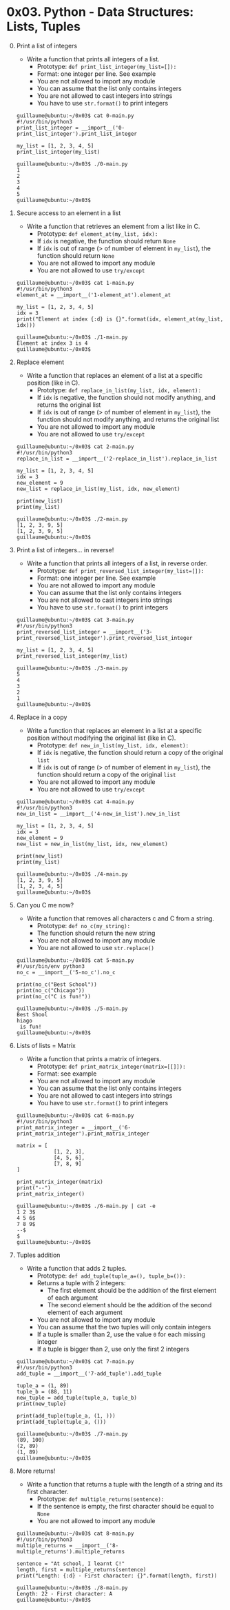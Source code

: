# 0x03. Python - Data Structures: Lists, Tuples

0. Print a list of integers
	- Write a function that prints all integers of a list.
		- Prototype: `def print_list_integer(my_list=[]):`
		- Format: one integer per line. See example
		- You are not allowed to import any module
		- You can assume that the list only contains integers
		- You are not allowed to cast integers into strings
		- You have to use `str.format()` to print integers

	```
	guillaume@ubuntu:~/0x03$ cat 0-main.py
	#!/usr/bin/python3
	print_list_integer = __import__('0-print_list_integer').print_list_integer

	my_list = [1, 2, 3, 4, 5]
	print_list_integer(my_list)

	guillaume@ubuntu:~/0x03$ ./0-main.py
	1
	2
	3
	4
	5
	guillaume@ubuntu:~/0x03$ 
	```

1. Secure access to an element in a list
	- Write a function that retrieves an element from a list like in C.
		- Prototype: `def element_at(my_list, idx):`
		- If `idx` is negative, the function should return `None`
		- If `idx` is out of range (> of number of element in `my_list`), the function should return `None`
		- You are not allowed to import any module
		- You are not allowed to use `try/except`

	```
	guillaume@ubuntu:~/0x03$ cat 1-main.py
	#!/usr/bin/python3
	element_at = __import__('1-element_at').element_at

	my_list = [1, 2, 3, 4, 5]
	idx = 3
	print("Element at index {:d} is {}".format(idx, element_at(my_list, idx)))

	guillaume@ubuntu:~/0x03$ ./1-main.py
	Element at index 3 is 4
	guillaume@ubuntu:~/0x03$ 
	```

2. Replace element
	- Write a function that replaces an element of a list at a specific position (like in C).
		- Prototype: `def replace_in_list(my_list, idx, element):`
		- If `idx` is negative, the function should not modify anything, and returns the original list
		- If `idx` is out of range (> of number of element in `my_list`), the function should not modify anything, and returns the original list
		- You are not allowed to import any module
		- You are not allowed to use `try/except`

	```
	guillaume@ubuntu:~/0x03$ cat 2-main.py
	#!/usr/bin/python3
	replace_in_list = __import__('2-replace_in_list').replace_in_list

	my_list = [1, 2, 3, 4, 5]
	idx = 3
	new_element = 9
	new_list = replace_in_list(my_list, idx, new_element)

	print(new_list)
	print(my_list)

	guillaume@ubuntu:~/0x03$ ./2-main.py
	[1, 2, 3, 9, 5]
	[1, 2, 3, 9, 5]
	guillaume@ubuntu:~/0x03$ 
	```

3. Print a list of integers... in reverse!
	- Write a function that prints all integers of a list, in reverse order.
		- Prototype: `def print_reversed_list_integer(my_list=[]):`
		- Format: one integer per line. See example
		- You are not allowed to import any module
		- You can assume that the list only contains integers
		- You are not allowed to cast integers into strings
		- You have to use `str.format()` to print integers

	```
	guillaume@ubuntu:~/0x03$ cat 3-main.py
	#!/usr/bin/python3
	print_reversed_list_integer = __import__('3-print_reversed_list_integer').print_reversed_list_integer

	my_list = [1, 2, 3, 4, 5]
	print_reversed_list_integer(my_list)

	guillaume@ubuntu:~/0x03$ ./3-main.py
	5
	4
	3
	2
	1
	guillaume@ubuntu:~/0x03$ 
	```

4. Replace in a copy
	- Write a function that replaces an element in a list at a specific position without modifying the original list (like in C).
		- Prototype: `def new_in_list(my_list, idx, element):`
		- If `idx` is negative, the function should return a copy of the original `list`
		- If `idx` is out of range (> of number of element in `my_list`), the function should return a copy of the original `list`
		- You are not allowed to import any module
		- You are not allowed to use `try/except`
	```
	guillaume@ubuntu:~/0x03$ cat 4-main.py
	#!/usr/bin/python3
	new_in_list = __import__('4-new_in_list').new_in_list

	my_list = [1, 2, 3, 4, 5]
	idx = 3
	new_element = 9
	new_list = new_in_list(my_list, idx, new_element)

	print(new_list)
	print(my_list)

	guillaume@ubuntu:~/0x03$ ./4-main.py
	[1, 2, 3, 9, 5]
	[1, 2, 3, 4, 5]
	guillaume@ubuntu:~/0x03$ 
	```

5. Can you C me now?
	- Write a function that removes all characters c and C from a string.
		- Prototype: `def no_c(my_string):`
		- The function should return the new string
		- You are not allowed to import any module
		- You are not allowed to use `str.replace()`

	```
	guillaume@ubuntu:~/0x03$ cat 5-main.py
	#!/usr/bin/env python3
	no_c = __import__('5-no_c').no_c

	print(no_c("Best School"))
	print(no_c("Chicago"))
	print(no_c("C is fun!"))

	guillaume@ubuntu:~/0x03$ ./5-main.py
	Best Shool
	hiago
	 is fun!
	guillaume@ubuntu:~/0x03$
	```

6. Lists of lists = Matrix
	- Write a function that prints a matrix of integers.
		- Prototype: `def print_matrix_integer(matrix=[[]]):`
		- Format: see example
		- You are not allowed to import any module
		- You can assume that the list only contains integers
		- You are not allowed to cast integers into strings
		- You have to use `str.format()` to print integers
	```
	guillaume@ubuntu:~/0x03$ cat 6-main.py
	#!/usr/bin/python3
	print_matrix_integer = __import__('6-print_matrix_integer').print_matrix_integer

	matrix = [
    			[1, 2, 3],
    			[4, 5, 6],
    			[7, 8, 9]
	]

	print_matrix_integer(matrix)
	print("--")
	print_matrix_integer()

	guillaume@ubuntu:~/0x03$ ./6-main.py | cat -e
	1 2 3$
	4 5 6$
	7 8 9$
	--$
	$
	guillaume@ubuntu:~/0x03$ 
	```

7. Tuples addition
	- Write a function that adds 2 tuples.
		- Prototype: `def add_tuple(tuple_a=(), tuple_b=()):`
		- Returns a tuple with 2 integers:
			- The first element should be the addition of the first element of each argument
			- The second element should be the addition of the second element of each argument
		- You are not allowed to import any module
		- You can assume that the two tuples will only contain integers
		- If a tuple is smaller than 2, use the value `0` for each missing integer
		- If a tuple is bigger than 2, use only the first 2 integers
	```
	guillaume@ubuntu:~/0x03$ cat 7-main.py
	#!/usr/bin/python3
	add_tuple = __import__('7-add_tuple').add_tuple

	tuple_a = (1, 89)
	tuple_b = (88, 11)
	new_tuple = add_tuple(tuple_a, tuple_b)
	print(new_tuple)

	print(add_tuple(tuple_a, (1, )))
	print(add_tuple(tuple_a, ()))

	guillaume@ubuntu:~/0x03$ ./7-main.py
	(89, 100)
	(2, 89)
	(1, 89)
	guillaume@ubuntu:~/0x03$
	```

8. More returns!
	- Write a function that returns a tuple with the length of a string and its first character.
		- Prototype: `def multiple_returns(sentence):`
		- If the sentence is empty, the first character should be equal to `None`
		- You are not allowed to import any module
	```
	guillaume@ubuntu:~/0x03$ cat 8-main.py
	#!/usr/bin/python3
	multiple_returns = __import__('8-multiple_returns').multiple_returns

	sentence = "At school, I learnt C!"
	length, first = multiple_returns(sentence)
	print("Length: {:d} - First character: {}".format(length, first))

	guillaume@ubuntu:~/0x03$ ./8-main.py
	Length: 22 - First character: A
	guillaume@ubuntu:~/0x03$ 
	```
